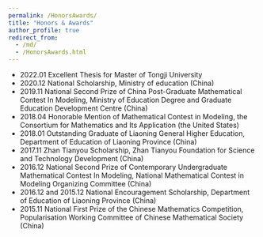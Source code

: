 ```yaml
---
permalink: /HonorsAwards/
title: "Honors & Awards"
author_profile: true
redirect_from: 
  - /md/
  - /HonorsAwards.html
---
```



* 2022.01 Excellent Thesis for Master of Tongji University
* 2020.12 National Scholarship, Ministry of education (China)
* 2019.11 National Second Prize of China Post-Graduate Mathematical Contest In Modeling, Ministry of Education Degree and Graduate Education Development Centre (China)
* 2018.04 Honorable Mention of Mathematical Contest in Modeling, the Consortium for Mathematics and Its Application (the United States)
* 2018.01 Outstanding Graduate of Liaoning General Higher Education, Department of Education of Liaoning Province (China)
* 2017.11 Zhan Tianyou Scholarship, Zhan Tianyou Foundation for Science and Technology Development (China)
* 2016.12 National Second Prize of Contemporary Undergraduate Mathematical Contest In Modeling, National Mathematical Contest in Modeling Organizing Committee (China)
* 2016.12 and 2015.12 National Encouragement Scholarship, Department of Education of Liaoning Province (China)
* 2015.11 National First Prize of the Chinese Mathematics Competition, Popularisation Working Committee of Chinese Mathematical Society (China)

